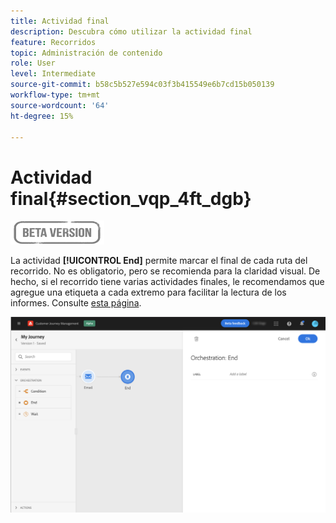 ```yaml
---
title: Actividad final
description: Descubra cómo utilizar la actividad final
feature: Recorridos
topic: Administración de contenido
role: User
level: Intermediate
source-git-commit: b58c5b527e594c03f3b415549e6b7cd15b050139
workflow-type: tm+mt
source-wordcount: '64'
ht-degree: 15%

---
```


# Actividad final{#section_vqp_4ft_dgb}

![](../assets/do-not-localize/badge.png)

La actividad **[!UICONTROL End]** permite marcar el final de cada ruta del recorrido. No es obligatorio, pero se recomienda para la claridad visual. De hecho, si el recorrido tiene varias actividades finales, le recomendamos que agregue una etiqueta a cada extremo para facilitar la lectura de los informes. Consulte [esta página](../reports/live-report.md).

![](../assets/journey54.png)
